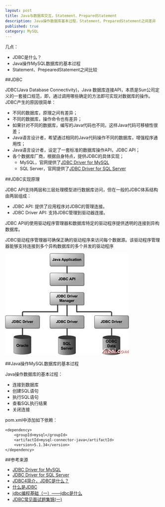 ```yaml
---
layout: post
title: Java与数据库交互，Statement、PreparedStatement
description: Java操作数据库基本过程，Statement、PreparedStatement之间差异
published: true
category: MySQL
---
```




几点：

* JDBC是什么？
* Java操作MySQL数据库的基本过程
* Statement、PrepearedStatement之间比较


##JDBC

JDBC(Java Database Connectivity)，Java 数据库连接API，本质是Sun公司定义的一套接口规范，即，通过调用哪些确定的方法即可实现对数据库的操作。JDBC产生的原因很简单：

* 不同的数据库，原理之间有差异；
* 不同的数据库，操作命令也有差异；
* 如果针对不同的数据库，编写的Java代码也不同，这样Java代码可移植性很差；
* Java语言设计者，希望通过相同的Java代码操作不同的数据库，增强程序通用性；
* Java语言设计者，设定了一套标准的数据库操作API，JDBC API；
* 各个数据库厂商，根据自身特点，提供JDBC的具体实现；
	* MySQL，官网提供了[JDBC Driver for MySQL][JDBC Driver for MySQL]
	* SQL Server，官网提供了[JDBC Driver for SQL Server][JDBC Driver for SQL Server]

##JDBC实现原理

JDBC API支持两层和三层处理模型进行数据库访问，但在一般的JDBC体系结构由两层组成：

* JDBC API: 提供了应用程序对JDBC的管理连接。
* JDBC Driver API: 支持JDBC管理到驱动器连接。

JDBC API的使用驱动程序管理器和数据库特定的驱动程序提供透明的连接到异构数据库。

JDBC驱动程序管理器可确保正确的驱动程序来访问每个数据源。该驱动程序管理器能够支持连接到多个异构数据库的多个并发的驱动程序

![](/images/java-jdbc-mysql/jdbc-intro.jpg)
	

##Java操作MySQL数据库的基本过程

Java操作数据库的基本过程：

* 连接到数据库
* 创建SQL语句
* 执行SQL语句
* 查看SQL执行结果
* 关闭连接



pom.xml中添加如下依赖：

	<dependency>
		<groupId>mysql</groupId>
		<artifactId>mysql-connector-java</artifactId>
		<version>5.1.34</version>
	</dependency>


























##参考来源



* [JDBC Driver for MySQL][JDBC Driver for MySQL]
* [JDBC Driver for SQL Server][JDBC Driver for SQL Server]
* [JDBC4简介，JDBC是什么？][JDBC4简介，JDBC是什么？]
* [什么是JDBC][什么是JDBC]
* [jdbc编程基础（一）——jdbc是什么][jdbc编程基础（一）——jdbc是什么]
* [JDBC常见面试题集锦(一)][JDBC常见面试题集锦(一)]





[NingG]:    http://ningg.github.com  "NingG"
[JDBC Driver for MySQL]:			http://www.mysql.com/products/connector/
[JDBC Driver for SQL Server]:		https://msdn.microsoft.com/zh-cn/data/aa937724.aspx


[JDBC4简介，JDBC是什么？]:			http://www.yiibai.com/jdbc/jdbc-introduction.html
[什么是JDBC]:						http://yde986.iteye.com/blog/900373
[jdbc编程基础（一）——jdbc是什么]:	http://sharryjava.iteye.com/blog/325872
[JDBC常见面试题集锦(一)]:			http://it.deepinmind.com/jdbc/2014/03/18/JDBC%E5%B8%B8%E8%A7%81%E9%9D%A2%E8%AF%95%E9%A2%98%E9%9B%86%E9%94%A6%28%E4%B8%80%29.html





